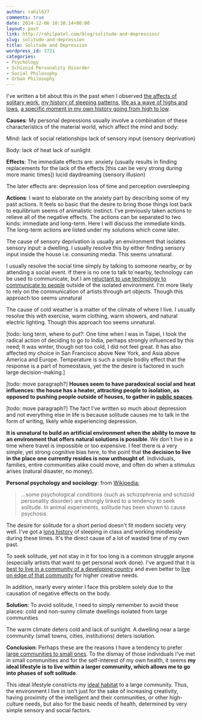 ```yaml
---
author: rahil627
comments: true
date: 2014-12-06 10:38:14+00:00
layout: post
link: http://rahilpatel.com/blog/solitude-and-depression/
slug: solitude-and-depression
title: Solitude and Depression
wordpress_id: 3721
categories:
- Psychology
- Schizoid Personality Disorder
- Social Philosophy
- Urban Philosophy
---
```


I've written a bit about this in the past when I observed [the affects of solitary work](http://www.rahilpatel.com/blog/lone-work-and-depression), [my history of sleeping patterns](http://www.rahilpatel.com/blog/sleeping-problems), [life as a wave of highs and lows](http://www.rahilpatel.com/blog/mood-swings), [a specific moment in my own history going from high to low](http://www.rahilpatel.com/blog/travels-end-the-return-of-unsocial-life).

**Causes**:
My personal depressions usually involve a combination of these characteristics of the material world, which affect the mind and body:

Mind:
lack of social relationships
lack of sensory input (sensory deprivation)

Body:
lack of heat
lack of sunlight

**Effects**:
The immediate effects are:
anxiety (usually results in finding replacements for the lack of the effects [this can be very strong during more manic times])
lucid daydreaming (sensory illusion)

The later effects are:
depression
loss of time and perception
oversleeping

**Actions**:
I want to elaborate on the anxiety part by describing some of my past actions. It feels so basic that the desire to bring those things lost back to equilibrium seems of animalistic instinct. I've previously taken actions to relieve all of the negative effects. The actions can be separated to two kinds: immediate and long-term. Here I will discuss the immediate kinds. The long-term actions are listed under my solutions which come later.

The cause of sensory deprivation is usually an environment that isolates sensory input: a dwelling. I usually resolve this by either finding sensory input inside the house i.e. consuming media. This seems unnatural.

I usually resolve the social time simply by talking to someone nearby, or by attending a social event. If there is no one to talk to nearby, technology can be used to communicate, but I am [reluctant to use technology to communicate to people](http://www.rahilpatel.com/blog/social-life-in-proximity) outside of the isolated environment. I'm more likely to rely on the communication of artists through art objects. Though this approach too seems unnatural

The cause of cold weather is a matter of the climate of where I live. I usually resolve this with exercise, warm clothing, warm showers, and natural electric lighting. Though this approach too seems unnatural.

[todo: long term, where to put?: One time when I was in Taipei, I took the radical action of deciding to go to India, perhaps strongly influenced by this need; It was winter, though not too cold, I did not feel great. It has also affected my choice in San Francisco above New York, and Asia above America and Europe. Temperature is such a simple bodily effect that the response is a part of homeostasis, yet the the desire is factored in such large decision-making.]

[todo: move paragraph?] **Houses seem to have paradoxical social and heat influences: the house has a heater, attracting people to isolation, as opposed to pushing people outside of houses, to gather in [public spaces](http://www.rahilpatel.com/blog/public-places)**.

[todo: move paragraph?] The fact I've written so much about depression and not everything else in life is because solitude causes me to talk in the form of writing, likely while experiencing depression.

**It is unnatural to build an artificial environment when the ability to move to an environment that offers natural solutions is possible**. We don't live in a time where travel is impossible or too expensive. I feel there is a very simple, yet strong cognitive bias here, to the point that **the decision to live in the place one currently resides is now unthought of**. Individuals, families, entire communities alike could move, and often do when a stimulus arises (natural disaster, no money).

**Personal psychology and sociology**:
from [Wikipedia:](http://en.wikipedia.org/wiki/Solitude)


<blockquote>...some psychological conditions (such as schizophrenia and schizoid personality disorder) are strongly linked to a tendency to seek solitude. In animal experiments, solitude has been shown to cause psychosis.</blockquote>



The desire for solitude for a short period doesn't fit modern society very well. I've got a [long history](http://www.rahilpatel.com/blog/my-education) of sleeping in class and working mindlessly during these times. It's the direct cause of a lot of wasted time of my own past.

To seek solitude, yet not stay in it for too long is a common struggle anyone (especially artists that want to get personal work done). I've argued that it is [best to live in a community of a developing country](http://www.rahilpatel.com/blog/the-ideal-neighborhood) and even better to [live on edge of that community](http://www.rahilpatel.com/blog/living-on-the-edge-of-society-ethics) for higher creative needs.

In addition, nearly every winter I face this problem solely due to the causation of negative effects on the body.

**Solution**:
To avoid solitude, I need to simply remember to avoid these places:
cold and non-sunny climate
dwellings isolated from large communities

The warm climate deters cold and lack of sunlight.
A dwelling near a large community (small towns, cities, institutions) deters isolation.

**Conclusion**:
Perhaps these are the reasons I have a tendency to prefer [large communities to small ones](http://www.rahilpatel.com/blog/nuclear-families-and-communities). To the dismay of those individuals I've met in small communities and for the self-interest of my own health, it seems **my ideal lifestyle is to live within a larger community, which allows me to go into phases of soft solitude**.

This ideal lifestyle constricts my [ideal habitat](http://www.rahilpatel.com/blog/the-ideal-neighborhood) to a large community. Thus, the environment I live in isn't just for the sake of increasing creativity, having proximity of the intelligent and their communities, or other high-culture needs, but also for the basic needs of health, determined by very simple sensory and social factors.
